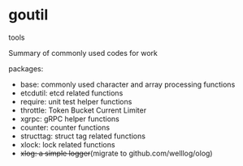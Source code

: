 # goutil
tools

Summary of commonly used codes for work


packages:
  * base: commonly used character and array processing functions
  * etcdutil: etcd related functions
  * require: unit test helper functions
  * throttle: Token Bucket Current Limiter
  * xgrpc: gRPC helper functions
  * counter: counter functions
  * structtag: struct tag related functions
  * xlock: lock related functions
  * ~~xlog: a simple logger~~(migrate to github.com/welllog/olog)
